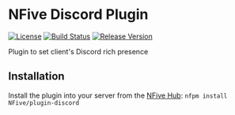 # NFive Discord Plugin
[![License](https://img.shields.io/github/license/NFive/plugin-discord.svg)](LICENSE)
[![Build Status](https://img.shields.io/appveyor/ci/NFive/plugin-discord.svg)](https://ci.appveyor.com/project/NFive/plugin-discord)
[![Release Version](https://img.shields.io/github/release/NFive/plugin-discord/all.svg)](https://github.com/NFive/plugin-discord/releases)

Plugin to set client's Discord rich presence

## Installation
Install the plugin into your server from the [NFive Hub](https://hub.nfive.io/NFive/plugin-discord): `nfpm install NFive/plugin-discord`
